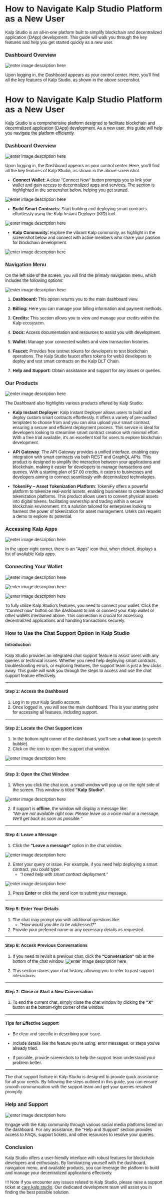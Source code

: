 <style>  body { font-family: "Source Sans 3", sans-serif!important; }</style>

<link  href="https://fonts.googleapis.com/css2?family=Source+Sans+3:ital,wght@0,200..900;1,200..900&display=swap"  rel="stylesheet">  <link  rel="stylesheet"  href="https://fonts.googleapis.com/icon?family=Material+Icons">


# **How to Navigate Kalp Studio Platform as a New User**

Kalp Studio is an all-in-one platform built to simplify blockchain and decentralized application (DApp) development. This guide will walk you through the key features and help you get started quickly as a new user.


### **Dashboard Overview**

![enter image description here](https://docs-images-kalp-studio.s3.ap-south-1.amazonaws.com/2.+Dashboard/3.png)

Upon logging in, the Dashboard appears as your control center. Here, you’ll find all the key features of Kalp Studio, as shown in the above screenshot.

# **How to Navigate Kalp Studio Platform as a New User**

  

Kalp Studio is a comprehensive platform designed to facilitate blockchain and decentralized application (DApp) development. As a new user, this guide will help you navigate the platform efficiently.

  

### **Dashboard Overview**

![enter image description here](https://docs-images-kalp-studio.s3.ap-south-1.amazonaws.com/2.+Dashboard/3.png)

Upon logging in, the Dashboard appears as your control center. Here, you’ll find all the key features of Kalp Studio, as shown in the above screenshot.

-   **Connect Wallet:** A clear "Connect Now" button prompts you to link your wallet and gain access to decentralized apps and services. The section is highlighted in the screenshot below, helping you get started.

![enter image description here](https://docs-images-kalp-studio.s3.ap-south-1.amazonaws.com/2.+Dashboard/4.png)

-   **Build Smart Contracts:**  Start building and deploying smart contracts effortlessly using the Kalp Instant Deployer (KID) tool.

![enter image description here](https://docs-images-kalp-studio.s3.ap-south-1.amazonaws.com/2.+Dashboard/5.png)

-   **Kalp Community:** Explore the vibrant Kalp community, as highlight in the screenshot below and connect with active members who share your passion for blockchain development.

![enter image description here](https://docs-images-kalp-studio.s3.ap-south-1.amazonaws.com/2.+Dashboard/6.png)

### **Navigation Menu**

On the left side of the screen, you will find the primary navigation menu, which includes the following options:

![enter image description here](https://docs-images-kalp-studio.s3.ap-south-1.amazonaws.com/2.+Dashboard/7.png)



1.  **Dashboard:** This option returns you to the main dashboard view.
    
2.  **Billing:** Here you can manage your billing information and payment methods.
    
3.  **Credits:** This section allows you to view and manage your credits within the Kalp ecosystem.
    
4.  **Docs:** Access documentation and resources to assist you with development.
    
5.  **Wallet:** Manage your connected wallets and view transaction histories.
    
6.  **Faucet:** Provides free testnet tokens for developers to test blockchain operations. The Kalp Studio faucet offers tokens for web3 developers to deploy and test smart contracts on the Kalp DLT Chain.
    
7.  **Help and Support:** Obtain assistance and support for any issues or queries.
    

### **Our Products**

![enter image description here](https://docs-images-kalp-studio.s3.ap-south-1.amazonaws.com/2.+Dashboard/8.png)

The Dashboard also highlights various products offered by Kalp Studio:

-   **Kalp Instant Deployer**: Kalp Instant Deployer allows users to build and deploy custom smart contracts effortlessly. It offers a variety of pre-audited templates to choose from and you can also upload your smart contract, ensuring a secure and efficient deployment process. This service is ideal for developers looking to streamline smart contract creation with minimal effort. With a free trial available, it’s an excellent tool for users to explore blockchain development.
    
-   **API Gateway**: The API Gateway provides a unified interface, enabling easy integration with smart contracts via both REST and GraphQL APIs. This product is designed to simplify the interaction between your applications and blockchain, making it easier for developers to manage transactions and queries. With a starting plan of $7.00 credits, it caters to businesses and developers aiming to connect seamlessly with decentralized technologies.
    
-   **TokeniFy – Asset Tokenization Platform**: TokeniFy offers a powerful platform to tokenize real-world assets, enabling businesses to create branded tokenization platforms. This product allows users to convert physical assets into digital tokens, facilitating ownership and trading within a secure blockchain environment. It's a solution tailored for enterprises looking to harness the power of tokenization for asset management. Users can request a demo to explore its potential.

### **Accessing Kalp Apps**

![enter image description here](https://docs-images-kalp-studio.s3.ap-south-1.amazonaws.com/2.+Dashboard/9.png)

In the upper-right corner, there is an "Apps" icon that, when clicked, displays a list of available Kalp apps.

### **Connecting Your Wallet**

![enter image description here](https://docs-images-kalp-studio.s3.ap-south-1.amazonaws.com/2.+Dashboard/10.png)

![enter image description here](https://docs-images-kalp-studio.s3.ap-south-1.amazonaws.com/image+%284%29.png)

![enter image description here](https://docs-images-kalp-studio.s3.ap-south-1.amazonaws.com/New+changes/2.png)

To fully utilize Kalp Studio’s features, you need to connect your wallet. Click the "Connect now" button on the dashboard to link or connect your Kalp wallet or other wallets mentioned above. This connection is crucial for accessing decentralized applications and handling transactions securely.

### **How to Use the Chat Support Option in Kalp Studio**

#### **Introduction**
Kalp Studio provides an integrated chat support feature to assist users with any queries or technical issues. Whether you need help deploying smart contracts, troubleshooting errors, or exploring features, the support team is just a few clicks away. This guide will walk you through the steps to access and use the chat support feature effectively.

---

#### **Step 1: Access the Dashboard**
1. Log in to your Kalp Studio account.
2. Once logged in, you will see the main dashboard. This is your starting point for accessing all features, including support.


---

#### **Step 2: Locate the Chat Support Icon**
1. In the bottom-right corner of the dashboard, you’ll see a **chat icon** (a speech bubble). 
2. Click on the icon to open the support chat window.

![enter image description here](https://docs-images-kalp-studio.s3.ap-south-1.amazonaws.com/Chat/New+1.png)


---

#### **Step 3: Open the Chat Window**
1. When you click the chat icon, a small window will pop up on the right side of the screen. This window is titled **"Kalp Studio"**.

![enter image description here](https://docs-images-kalp-studio.s3.ap-south-1.amazonaws.com/Chat/New+2.png)

2. If support is **offline**, the window will display a message like:  
   *"We are not available right now. Please leave us a voice mail or a message. We'll get back as soon as possible."*

---

#### **Step 4: Leave a Message**
1. Click the **"Leave a message"** option in the chat window.

![enter image description here](https://docs-images-kalp-studio.s3.ap-south-1.amazonaws.com/Chat/New+5.png)


2. Enter your query or issue. For example, if you need help deploying a smart contract, you could type:
   - *"I need help with smart contract deployment."*

![enter image description here](https://docs-images-kalp-studio.s3.ap-south-1.amazonaws.com/Chat/New+3.png)

3. Press **Enter** or click the send icon to submit your message.

---

#### **Step 5: Enter Your Details**
1. The chat may prompt you with additional questions like:
   - *"How would you like to be addressed?"*
2. Provide your preferred name or any necessary details as requested.

---

#### **Step 6: Access Previous Conversations**
1. If you need to revisit a previous chat, click the **"Conversation"** tab at the bottom of the chat window.
![enter image description here](https://docs-images-kalp-studio.s3.ap-south-1.amazonaws.com/Chat/New+4.png)

2. This section stores your chat history, allowing you to refer to past support interactions.

---

#### **Step 7: Close or Start a New Conversation**

1. To end the current chat, simply close the chat window by clicking the **"X"** button at the bottom-right corner of the window.

---

#### **Tips for Effective Support**

- Be clear and specific in describing your issue.

- Include details like the feature you're using, error messages, or steps you've already tried.

- If possible, provide screenshots to help the support team understand your problem better.

---

The chat support feature in Kalp Studio is designed to provide quick assistance for all your needs. By following the steps outlined in this guide, you can ensure smooth communication with the support team and get your queries resolved promptly.

### **Help and Support**

![enter image description here](https://docs-images-kalp-studio.s3.ap-south-1.amazonaws.com/2.+Dashboard/12.png)

Engage with the Kalp community through various social media platforms listed on the dashboard. For any assistance, the "Help and Support" section provides access to FAQs, support tickets, and other resources to resolve your queries.

### **Conclusion**

Kalp Studio offers a user-friendly interface with robust features for blockchain developers and enthusiasts. By familiarizing yourself with the dashboard, navigation menu, and available products, you can leverage the platform to build and manage your decentralized applications effectively.

!!! Note
    If you encounter any issues related to Kalp Studio, please raise a support ticket at [care.kalp.studio](mailto:care.kalp.studio). Our dedicated development team will assist you in finding the best possible solution.